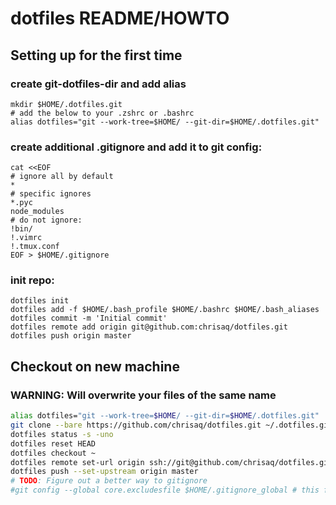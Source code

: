 # dotfiles README/HOWTO

## Setting up for the first time

### create git-dotfiles-dir and add alias

```
mkdir $HOME/.dotfiles.git
# add the below to your .zshrc or .bashrc
alias dotfiles="git --work-tree=$HOME/ --git-dir=$HOME/.dotfiles.git"
```

### create additional .gitignore and add it to git config:

```
cat <<EOF
# ignore all by default
*
# specific ignores
*.pyc
node_modules
# do not ignore:
!bin/
!.vimrc
!.tmux.conf
EOF > $HOME/.gitignore
```

### init repo:

```
dotfiles init
dotfiles add -f $HOME/.bash_profile $HOME/.bashrc $HOME/.bash_aliases
dotfiles commit -m 'Initial commit'
dotfiles remote add origin git@github.com:chrisaq/dotfiles.git
dotfiles push origin master
```

## Checkout on new machine
### WARNING: Will overwrite your files of the same name
```sh
alias dotfiles="git --work-tree=$HOME/ --git-dir=$HOME/.dotfiles.git"
git clone --bare https://github.com/chrisaq/dotfiles.git ~/.dotfiles.git
dotfiles status -s -uno
dotfiles reset HEAD
dotfiles checkout ~
dotfiles remote set-url origin ssh://git@github.com/chrisaq/dotfiles.git
dotfiles push --set-upstream origin master
# TODO: Figure out a better way to gitignore
#git config --global core.excludesfile $HOME/.gitignore_global # this file was created on the initial setup
```
